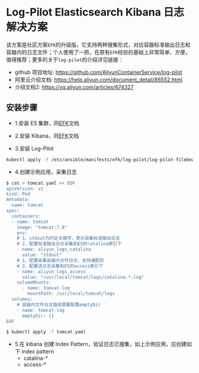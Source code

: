 # Log-Pilot Elasticsearch Kibana 日志解决方案

该方案是社区方案`EFK`的升级版，它支持两种搜集形式，对应容器标准输出日志和容器内的日志文件；个人使用了一把，在原有`EFK`经验的基础上非常简单、方便，值得推荐；更多的关于`log-pilot`的介绍详见链接：

- github 项目地址: https://github.com/AliyunContainerService/log-pilot
- 阿里云介绍文档: https://help.aliyun.com/document_detail/86552.html
- 介绍文档2: https://yq.aliyun.com/articles/674327

## 安装步骤

- 1.安装 ES 集群，同[EFK](efk.md)文档

- 2.安装 Kibana，同[EFK](efk.md)文档

- 3.安装 Log-Pilot

``` bash
kubectl apply -f /etc/ansible/manifests/efk/log-pilot/log-pilot-filebeat.yaml
```

- 4.创建示例应用，采集日志

``` bash
$ cat > tomcat.yaml << EOF
apiVersion: v1
kind: Pod
metadata:
  name: tomcat
spec:
  containers:
  - name: tomcat
    image: "tomcat:7.0"
    env:
    # 1、stdout为约定关键字，表示采集标准输出日志
    # 2、配置标准输出日志采集到ES的catalina索引下
    - name: aliyun_logs_catalina
      value: "stdout"
    # 1、配置采集容器内文件日志，支持通配符
    # 2、配置该日志采集到ES的access索引下
    - name: aliyun_logs_access
      value: "/usr/local/tomcat/logs/catalina.*.log"
    volumeMounts:
      - name: tomcat-log
        mountPath: /usr/local/tomcat/logs
  volumes:
    # 容器内文件日志路径需要配置emptyDir
    - name: tomcat-log
      emptyDir: {}
EOF

$ kubectl apply -f tomcat.yaml
```

- 5.在 kibana 创建 Index Pattern，验证日志已搜集，如上示例应用，应创建如下 index pattern
  - catalina-*
  - access-*
